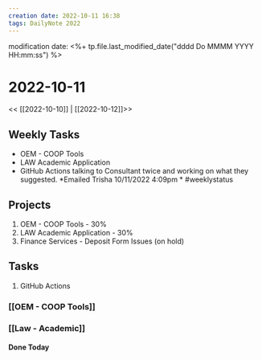 ```yaml
---
creation date: 2022-10-11 16:38
tags: DailyNote 2022
---
```


modification date: <%+ tp.file.last_modified_date("dddd Do MMMM YYYY HH:mm:ss") %>

# 2022-10-11

<< [[2022-10-10]] | [[2022-10-12]]>>

## Weekly Tasks
-   OEM - COOP Tools
-   LAW Academic Application
-   GitHub Actions talking to Consultant twice and working on what they suggested.
*Emailed Trisha 10/11/2022 4:09pm *
#weeklystatus

## Projects
1.  OEM - COOP Tools - 30%
2.  LAW Academic Application - 30%
3.  Finance Services - Deposit Form Issues (on hold)

## Tasks
1.  GitHub Actions


### [[OEM - COOP Tools]]


### [[Law - Academic]]



#### Done Today


